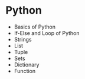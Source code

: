 # Python
   - Basics of Python
   - If-Else and Loop of Python
   - Strings
   - List
   - Tuple
   - Sets
   - Dictionary
   - Function
